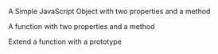 A Simple JavaScript Object with two properties and a method

A function with two properties and a method

Extend a function with a prototype